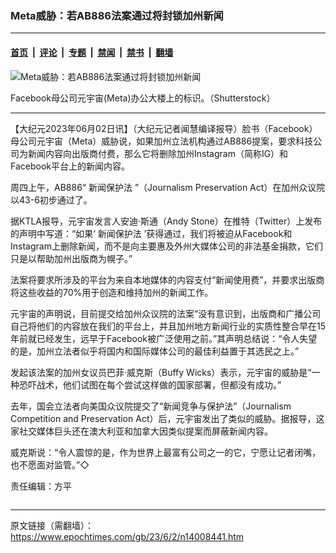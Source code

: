 ### Meta威胁：若AB886法案通过将封锁加州新闻

---

#### [首页](../../../..?n14008441) &nbsp;|&nbsp; [评论](../../../../../epoch-comment?n14008441) &nbsp;|&nbsp; [专题](../../../../../epoch-special?n14008441) &nbsp;|&nbsp; [禁闻](../../../../../epoch-news?n14008441) &nbsp;|&nbsp; [禁书](../../../../../books?n14008441) &nbsp;|&nbsp; [翻墙](https://github.com/gfw-breaker/nogfw/blob/master/README.md?n14008441)


<div><img alt="Meta威胁：若AB886法案通过将封锁加州新闻" class="attachment-djy_600_400 size-djy_600_400 wp-post-image" src="https://i.epochtimes.com/assets/uploads/2023/06/id14008443-615395-600x400.jpeg"/>
<div class="caption">
 <p>
  Facebook母公司元宇宙(Meta)办公大楼上的标识。（Shutterstock）
 </p>
</div></div><hr/><div class="post_content" id="artbody" itemprop="articleBody">
 <!-- article content begin -->
 <p>
  【大纪元2023年06月02日讯】（大纪元记者闻慧编译报导）脸书（Facebook）母公司元宇宙（Meta）威胁说，如果加州立法机构通过AB886提案，要求科技公司为新闻内容向出版商付费，那么它将删除加州Instagram（简称IG）和Facebook平台上的新闻内容。
 </p>
 <p>
  周四上午，AB886“
  <ok href="https://www.epochtimes.com/gb/tag/%E6%96%B0%E9%97%BB%E4%BF%9D%E6%8A%A4%E6%B3%95.html">
   新闻保护法
  </ok>
  ”（Journalism Preservation Act）在加州众议院以43-6初步通过了。
 </p>
 <p>
  据KTLA报导，元宇宙发言人安迪·斯通（Andy Stone）在推特（Twitter）上发布的声明中写道：“如果‘
  <ok href="https://www.epochtimes.com/gb/tag/%E6%96%B0%E9%97%BB%E4%BF%9D%E6%8A%A4%E6%B3%95.html">
   新闻保护法
  </ok>
  ’获得通过，我们将被迫从Facebook和Instagram上删除新闻，而不是向主要惠及外州大媒体公司的非法基金捐款，它们只是以帮助加州出版商为幌子。”
 </p>
 <p>
  法案将要求所涉及的平台为来自本地媒体的内容支付“新闻使用费”，并要求出版商将这些收益的70%用于创造和维持加州的新闻工作。
 </p>
 <p>
  元宇宙的声明说，目前提交给加州众议院的法案“没有意识到，出版商和广播公司自己将他们的内容放在我们的平台上，并且加州地方新闻行业的实质性整合早在15年前就已经发生，远早于Facebook被广泛使用之前。”其声明总结说：“令人失望的是，加州立法者似乎将国内和国际媒体公司的最佳利益置于其选民之上。”
 </p>
 <p>
  发起该法案的加州女议员巴菲·威克斯（Buffy Wicks）表示，元宇宙的威胁是“一种恐吓战术，他们试图在每个尝试这样做的国家部署，但都没有成功。”
 </p>
 <p>
  去年，国会立法者向美国众议院提交了“新闻竞争与保护法”（Journalism Competition and Preservation Act）后，元宇宙发出了类似的威胁。据报导，这家社交媒体巨头还在澳大利亚和加拿大因类似提案而屏蔽新闻内容。
 </p>
 <p>
  威克斯说：“令人震惊的是，作为世界上最富有公司之一的它，宁愿让记者闭嘴，也不愿面对监管。”◇
 </p>
 <p>
  责任编辑：方平
 </p>
 <!-- article content end -->
 <div id="below_article_ad">
 </div>
</div>


<img src='http://gfw-breaker.win/epoch-news/pages/ncid1078159/n14008441.md' width='0px' height='0px'/>

---

原文链接（需翻墙）：https://www.epochtimes.com/gb/23/6/2/n14008441.htm